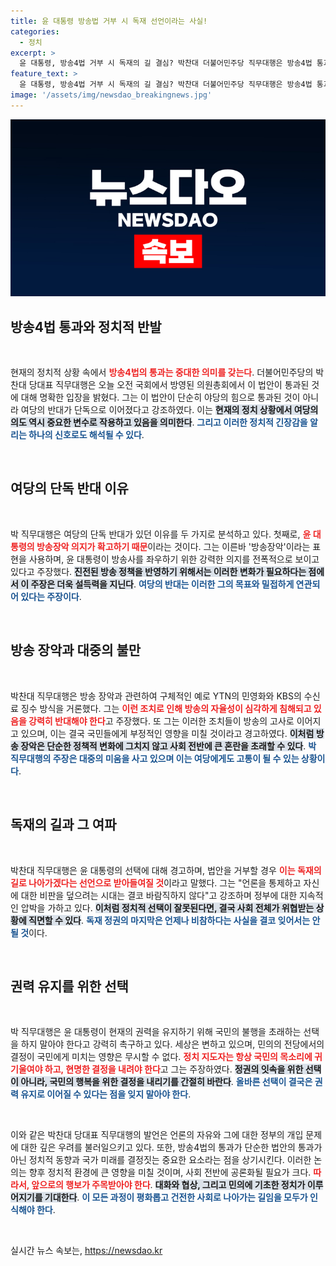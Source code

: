 ```yaml
---
title: 윤 대통령 방송법 거부 시 독재 선언이라는 사실!
categories:
  - 정치
excerpt: >
  윤 대통령, 방송4법 거부 시 독재의 길 결심? 박찬대 더불어민주당 직무대행은 방송4법 통과 후, 대통령의 선택이 독재 정권의 비참한 말로를 따를 수 있음을 경고하며 강력히 반대 입장을 밝혔다. 클릭해 더 자세한 내용을 확인하세요!
feature_text: >
  윤 대통령, 방송4법 거부 시 독재의 길 결심? 박찬대 더불어민주당 직무대행은 방송4법 통과 후, 대통령의 선택이 독재 정권의 비참한 말로를 따를 수 있음을 경고하며 강력히 반대 입장을 밝혔다. 클릭해 더 자세한 내용을 확인하세요!
image: '/assets/img/newsdao_breakingnews.jpg'
---
```


<p><img src="/assets/img/newsdao_breakingnews.jpg" alt="ontimetimes 속보" /></p>

<h2 data-ke-size="size26">방송4법 통과와 정치적 반발</h2>

<p data-ke-size="size16">&nbsp;</p>

<p>현재의 정치적 상황 속에서 <b><span style="color: #ee2323;">방송4법의 통과는 중대한 의미를 갖는다</span></b>. 더불어민주당의 박찬대 당대표 직무대행은 오늘 오전 국회에서 방영된 의원총회에서 이 법안이 통과된 것에 대해 명확한 입장을 밝혔다. 그는 이 법안이 단순히 야당의 힘으로 통과된 것이 아니라 여당의 반대가 단독으로 이어졌다고 강조하였다. 이는 <b><span style="background-color: #21538527;">현재의 정치 상황에서 여당의 의도 역시 중요한 변수로 작용하고 있음을 의미한다</span></b>. <b><span style="color: #1a5490;">그리고 이러한 정치적 긴장감을 알리는 하나의 신호로도 해석될 수 있다</span></b>.</p>

<p data-ke-size="size16">&nbsp;</p>

<h2 data-ke-size="size26">여당의 단독 반대 이유</h2>

<p data-ke-size="size16">&nbsp;</p>

<p>박 직무대행은 여당의 단독 반대가 있던 이유를 두 가지로 분석하고 있다. 첫째로, <b><span style="color: #ee2323;">윤 대통령의 방송장악 의지가 확고하기 때문</span></b>이라는 것이다. 그는 이른바 '방송장악'이라는 표현을 사용하며, 윤 대통령이 방송사를 좌우하기 위한 강력한 의지를 전폭적으로 보이고 있다고 주장했다. <b><span style="background-color: #21538527;">진전된 방송 정책을 반영하기 위해서는 이러한 변화가 필요하다는 점에서 이 주장은 더욱 설득력을 지닌다</span></b>. <b><span style="color: #1a5490;">여당의 반대는 이러한 그의 목표와 밀접하게 연관되어 있다는 주장이다</span></b>.</p>

<p data-ke-size="size16">&nbsp;</p>

<h2 data-ke-size="size26">방송 장악과 대중의 불만</h2>

<p data-ke-size="size16">&nbsp;</p>

<p>박찬대 직무대행은 방송 장악과 관련하여 구체적인 예로 YTN의 민영화와 KBS의 수신료 징수 방식을 거론했다. 그는 <b><span style="color: #ee2323;">이런 조치로 인해 방송의 자율성이 심각하게 침해되고 있음을 강력히 반대해야 한다</span></b>고 주장했다. 또 그는 이러한 조치들이 방송의 고사로 이어지고 있으며, 이는 결국 국민들에게 부정적인 영향을 미칠 것이라고 경고하였다. <b><span style="background-color: #21538527;">이처럼 방송 장악은 단순한 정책적 변화에 그치지 않고 사회 전반에 큰 혼란을 초래할 수 있다</span></b>. <b><span style="color: #1a5490;">박 직무대행의 주장은 대중의 미움을 사고 있으며 이는 여당에게도 고통이 될 수 있는 상황이다</span></b>.</p>

<p data-ke-size="size16">&nbsp;</p>

<h2 data-ke-size="size26">독재의 길과 그 여파</h2>

<p data-ke-size="size16">&nbsp;</p>

<p>박찬대 직무대행은 윤 대통령의 선택에 대해 경고하며, 법안을 거부할 경우 <b><span style="color: #ee2323;">이는 독재의 길로 나아가겠다는 선언으로 받아들여질 것</span></b>이라고 말했다. 그는 "언론을 통제하고 자신에 대한 비판을 덮으려는 시대는 결코 바람직하지 않다"고 강조하며 정부에 대한 지속적인 압박을 가하고 있다. <b><span style="background-color: #21538527;">이처럼 정치적 선택이 잘못된다면, 결국 사회 전체가 위협받는 상황에 직면할 수 있다</span></b>. <b><span style="color: #1a5490;">독재 정권의 마지막은 언제나 비참하다는 사실을 결코 잊어서는 안 될 것</span></b>이다.</p>

<p data-ke-size="size16">&nbsp;</p>

<h2 data-ke-size="size26">권력 유지를 위한 선택</h2>

<p data-ke-size="size16">&nbsp;</p>

<p>박 직무대행은 윤 대통령이 현재의 권력을 유지하기 위해 국민의 불행을 초래하는 선택을 하지 말아야 한다고 강력히 촉구하고 있다. 세상은 변하고 있으며, 민의의 전당에서의 결정이 국민에게 미치는 영향은 무시할 수 없다. <b><span style="color: #ee2323;">정치 지도자는 항상 국민의 목소리에 귀 기울여야 하고, 현명한 결정을 내려야 한다</span></b>고 그는 주장하였다. <b><span style="background-color: #21538527;">정권의 잇속을 위한 선택이 아니라, 국민의 행복을 위한 결정을 내리기를 간절히 바란다</span></b>. <b><span style="color: #1a5490;">올바른 선택이 결국은 권력 유지로 이어질 수 있다는 점을 잊지 말아야 한다</span></b>.</p>

<p data-ke-size="size16">&nbsp;</p>

<p>이와 같은 박찬대 당대표 직무대행의 발언은 언론의 자유와 그에 대한 정부의 개입 문제에 대한 깊은 우려를 불러일으키고 있다. 또한, 방송4법의 통과가 단순한 법안의 통과가 아닌 정치적 동향과 국가 미래를 결정짓는 중요한 요소라는 점을 상기시킨다. 이러한 논의는 향후 정치적 환경에 큰 영향을 미칠 것이며, 사회 전반에 공론화될 필요가 크다. <b><span style="color: #ee2323;">따라서, 앞으로의 행보가 주목받아야 한다</span></b>. <b><span style="background-color: #21538527;">대화와 협상, 그리고 민의에 기초한 정치가 이루어지기를 기대한다</span></b>. <b><span style="color: #1a5490;">이 모든 과정이 평화롭고 건전한 사회로 나아가는 길임을 모두가 인식해야 한다</span></b>.</p>

<p data-ke-size="size16">&nbsp;</p>
실시간 뉴스 속보는, <a href="https://newsdao.kr" rel="dofollow">https://newsdao.kr</a>


